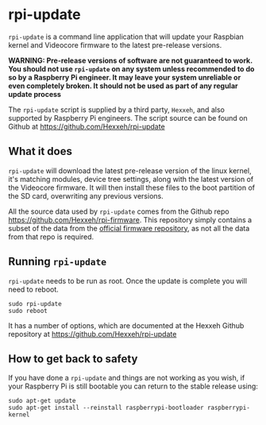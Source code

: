# rpi-update

`rpi-update` is a command line application that will update your Raspbian kernel and Videocore firmware to the latest pre-release versions.

**WARNING: Pre-release versions of software are not guaranteed to work. You should not use `rpi-update` on any system unless recommended to do so by a Raspberry Pi engineer. It may leave your system unreliable or even completely broken. It should not be used as part of any regular update process**

The `rpi-update` script is supplied by a third party, `Hexxeh`, and also supported by Raspberry Pi engineers. The script source can be found on Github at https://github.com/Hexxeh/rpi-update

## What it does

`rpi-update` will download the latest pre-release version of the linux kernel, it's matching modules, device tree settings, along with the latest version of the Videocore firmware. It will then install these files to the boot partition of the SD card, overwriting any previous versions. 

All the source data used by `rpi-update` comes from the Github repo https://github.com/Hexxeh/rpi-firmware. This repository simply  contains a subset of the data from the [official firmware repository](https://github.com/raspberrypi/firmware), as not all the data from that repo is required. 

## Running `rpi-update`

`rpi-update` needs to be run as root. Once the update is complete you will need to reboot.

```
sudo rpi-update
sudo reboot
```

It has a number of options, which are documented at the Hexxeh Github repository at https://github.com/Hexxeh/rpi-update

## How to get back to safety

If you have done a `rpi-update` and things are not working as you wish, if your Raspberry Pi is still bootable you can return to the stable release using:

```
sudo apt-get update
sudo apt-get install --reinstall raspberrypi-bootloader raspberrypi-kernel
```




